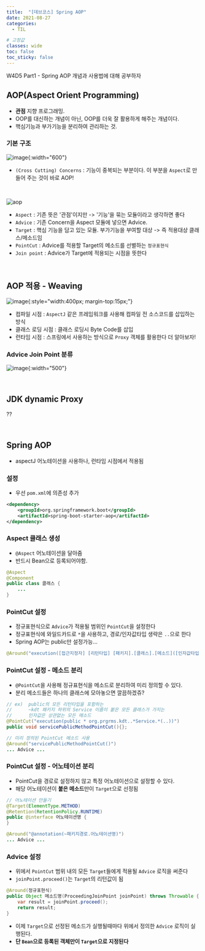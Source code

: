 ```yaml
---
title:  "[데브코스] Spring AOP"
date: 2021-08-27
categories: 
  - TIL

# 고정값
classes: wide
toc: false
toc_sticky: false
---
```


W4D5 Part1 - Spring AOP 개념과 사용법에 대해 공부하자


## AOP(Aspect Orient Programming)

- **관점** 지향 프로그래밍.
- OOP를 대신하는 개념이 아닌, OOP를 더욱 잘 활용하게 해주는 개념이다.
- 핵심기능과 부가기능을 분리하여 관리하는 것.

### 기본 구조


![image](https://user-images.githubusercontent.com/71180414/131093439-92a801f6-ce51-4385-ad81-ab1fe4970362.png){:width="600"}

- `(Cross Cutting) Concerns` : 기능이 중복되는 부분이다. 이 부분을 `Aspect`로 만들어 주는 것이 바로 AOP!

<br>

![aop](https://user-images.githubusercontent.com/71180414/131214118-7e3ea8c0-16db-4267-aff3-e67eaba3b0a2.png)

- `Aspect` : 기존 뜻은 '관점'이지만 -> '기능'을 묶는 모듈이라고 생각하면 좋다
- `Advice` : 기존 Concern을 Aspect 모듈에 넣으면 Advice.
- `Target` : 핵심 기능을 담고 있는 모듈. 부가기능을 부여할 대상 -> 즉 적용대상 클래스/메소드임
- `PointCut` : Advice를 적용할 Target의 메소드를 선별하는 `정규표현식`
- `Join point` : Advice가 Target에 적용되는 시점을 뜻한다


<br>

## AOP 적용 - Weaving

![image](https://user-images.githubusercontent.com/71180414/131141922-0d241995-2412-452a-9fc1-e94d75ae3082.png){:style="width:400px; margin-top:15px;"}

- 컴파일 시점 : `AspectJ` 같은 프레임워크를 사용해 컴파일 전 소스코드를 삽입하는 방식
- 클래스 로딩 시점 : 클래스 로딩시 Byte Code를 삽입
- 런타임 시점 : 스프링에서 사용하는 방식으로 `Proxy` 객체를 활용한다 더 알아보자!

### Advice Join Point 분류

![image](https://user-images.githubusercontent.com/71180414/131215026-55584b2b-c625-4f6f-b2f4-2999adb1b781.png){:width="500"}


<br>

## JDK dynamic Proxy

??

<br>

## Spring AOP 

- aspectJ 어노테이션을 사용하나, 런타임 시점에서 적용됨

### 설정

- 우선 `pom.xml`에 의존성 추가

```xml
<dependency>
	<groupId>org.springframework.boot</groupId>
	<artifactId>spring-boot-starter-aop</artifactId>
</dependency>
```

### Aspect 클래스 생성

- `@Aspect` 어노테이션을 달아줌
- 반드시 Bean으로 등록되어야함.

```java
@Aspect
@Component
public class 클래스 {
	...
}
```

### PointCut 설정

- 정규표현식으로 `Advice`가 적용될 범위인 `PointCut`을 설정한다
- 정규표현식에 와일드카드로 `*`을 사용하고, 경로/인자값타입 생략은 `..`으로 한다
- Spring AOP는 public만 설정가능...

```java
@Around("execution([접근지정자] [리턴타입] [패키지].[클래스].[메소드]([인자값타입]))")
```

### PointCut 설정 - 메소드 분리

- `@PointCut`을 사용해 정규표현식을 메소드로 분리하여 미리 정의할 수 있다.
- 분리 메소드들은 하나의 클래스에 모아놓으면 깔끔하겠쥬?

```java
// ex)  public의 모든 리턴타입을 포함하는 
//      ~kdt 패키지 하위의 Service 이름이 붙은 모든 클래스가 가지는 
//      인자값은 상관없는 모든 메소드
@PointCut("execution(public * org.prgrms.kdt..*Service.*(..))")
public void servicePublicMethodPointCut(){};

// 미리 정의된 PointCut 메소드 사용
@Around("servicePublicMethodPointCut()")
... Advice ...
```

### PointCut 설정 - 어노테이션 분리

- PointCut을 경로로 설정하지 않고 특정 어노테이션으로 설정할 수 있다.
- 해당 어노테이션이 **붙은 메소드**만이 `Target`으로 선정됨

```java
// 어노테이션 만들기
@Target(ElementType.METHOD)
@Retention(RetentionPolicy.RUNTIME)
public @interface 어노테이션명 {
}
```

```java
@Around("@annotation(~패키지경로.어노테이션명)")
... Advice ...
```

### Advice 설정

- 위에서 `PointCut` 범위 내의 모든 `Target`들에게 적용될 `Advice` 로직을 써준다
- `joinPoint.proceed()`는 `Target`의 리턴값이 됨

```java
@Around(정규표현식)
public Object 메소드명(ProceedingJoinPoint joinPoint) throws Throwable {
    var result = joinPoint.proceed();
    return result;
}
```

- 이제 `Target`으로 선정된 메소드가 실행될때마다 위에서 정의한 `Advice` 로직이 실행된다.
- **단 `Bean`으로 등록된 객체만이 `Target`으로 지정된다**

<br>
